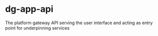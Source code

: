 # dg-app-api
The platform gateway API serving the user interface and acting as entry point for underpinning services
